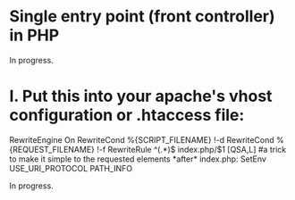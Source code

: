 # Single entry point (front controller) in PHP

In progress.

# I. Put this into your apache's vhost configuration or .htaccess file:
<IfModule mod_rewrite.c>
	RewriteEngine On
	RewriteCond %{SCRIPT_FILENAME} !-d
	RewriteCond %{REQUEST_FILENAME} !-f
	RewriteRule ^(.*)$ index.php/$1 [QSA,L]
	#a trick to make it simple to the requested elements *after* index.php:
	SetEnv USE_URI_PROTOCOL PATH_INFO
</IfModule>

In progress.